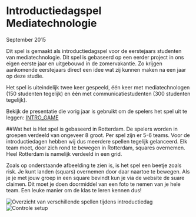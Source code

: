 # Introductiedagspel Mediatechnologie 
September 2015

Dit spel is gemaakt als introductiedagspel voor de eerstejaars studenten van mediatechnologie. Dit spel is gebaseerd op een eerder project in ons eigen eerste jaar en uitgebouwd in de zomervakantie. Zo krijgen aankomende eerstejaars direct een idee wat zij kunnen maken na een jaar op deze studie.

Het spel is uiteindelijk twee keer gespeeld, één keer met mediatechnologen (150 studenten tegelijk) en één met communicatiestudenten (300 studenten tegelijk). 

Bekijk de presentatie die vorig jaar is gebruikt om de spelers het spel uit te leggen:
[INTRO_GAME](https://docs.google.com/presentation/d/1hM9t_Z-JwbnR9_0HVqQnlOeS103YtkVkQMc8qzqOrqM/edit#slide=id.g35f391192_04)

##Wat het is
Het spel is gebaseerd in Rotterdam. De spelers worden in groepen verdeeld van ongeveer 8 groot. Per spel zijn er 5-6 teams. Voor de introductiedagen hebben wij dus meerdere spellen tegelijk gelanceerd. Elk team moet, door zich rond te bewegen in Rotterdam, squares overnemen. Heel Rotterdam is namelijk verdeeld in een grid.

Zoals op onderstaande afbeelding te zien is, is het spel een beetje zoals risk. Je kunt landen (squars) overnemen door daar naartoe te bewegen. Als je je met jouw groep in een square bevindt kun je via de website de suare claimen. Dit moet je doen doormiddel van een foto te nemen van je hele team. Een leuke manier om de klas te leren kennen dus!

![Overzicht van verschillende spellen tijdens introductiedag](https://static.afbeeldinguploaden.nl/1603/157760/ZcumolMr.png)
![Controle setup](https://static.afbeeldinguploaden.nl/1603/157759/arEYSX3V.png)
